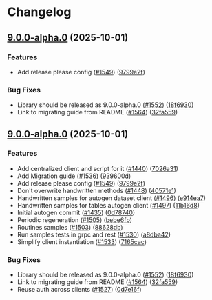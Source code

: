 # Changelog

## [9.0.0-alpha.0](https://github.com/googleapis/nodejs-bigquery/compare/v9.0.0-alpha.0...v9.0.0-alpha.0) (2025-10-01)


### Features

* Add release please config ([#1549](https://github.com/googleapis/nodejs-bigquery/issues/1549)) ([9799e2f](https://github.com/googleapis/nodejs-bigquery/commit/9799e2f6cc0892abf72b58200faa0462d99e8957))


### Bug Fixes

* Library should be released as 9.0.0-alpha.0 ([#1552](https://github.com/googleapis/nodejs-bigquery/issues/1552)) ([18f6930](https://github.com/googleapis/nodejs-bigquery/commit/18f6930811574282c21d60b82705eea09fd8c6ee))
* Link to migrating guide from README ([#1564](https://github.com/googleapis/nodejs-bigquery/issues/1564)) ([32fa559](https://github.com/googleapis/nodejs-bigquery/commit/32fa559ce4888e4482f8cfb9135739754047efed))

## [9.0.0-alpha.0](https://github.com/googleapis/nodejs-bigquery/compare/v7.9.1...v9.0.0-alpha.0) (2025-10-01)


### Features

* Add centralized client and script for it ([#1440](https://github.com/googleapis/nodejs-bigquery/issues/1440)) ([7026a31](https://github.com/googleapis/nodejs-bigquery/commit/7026a319d04ec1100dbc67be1a23d1c31b0ae915))
* Add Migration guide ([#1536](https://github.com/googleapis/nodejs-bigquery/issues/1536)) ([939600d](https://github.com/googleapis/nodejs-bigquery/commit/939600dfe820040e13e104b7afb1a9bb9e356daf))
* Add release please config ([#1549](https://github.com/googleapis/nodejs-bigquery/issues/1549)) ([9799e2f](https://github.com/googleapis/nodejs-bigquery/commit/9799e2f6cc0892abf72b58200faa0462d99e8957))
* Don't overwrite handwritten methods ([#1448](https://github.com/googleapis/nodejs-bigquery/issues/1448)) ([40571e1](https://github.com/googleapis/nodejs-bigquery/commit/40571e1ad2c4646721bef61dcb43b35a10cafe84))
* Handwritten samples for autogen dataset client ([#1496](https://github.com/googleapis/nodejs-bigquery/issues/1496)) ([e914ea7](https://github.com/googleapis/nodejs-bigquery/commit/e914ea7d61a58385bbc5384e9660b8679a1ada70))
* Handwritten samples for tables autogen client ([#1497](https://github.com/googleapis/nodejs-bigquery/issues/1497)) ([11b16d8](https://github.com/googleapis/nodejs-bigquery/commit/11b16d84aef3ff09bb99d37ab103b0a04969b4b7))
* Initial autogen commit ([#1435](https://github.com/googleapis/nodejs-bigquery/issues/1435)) ([0d78740](https://github.com/googleapis/nodejs-bigquery/commit/0d78740ce11a4f55b8e23c8e0dd8a2166ade7609))
* Periodic regeneration ([#1505](https://github.com/googleapis/nodejs-bigquery/issues/1505)) ([bebe6fb](https://github.com/googleapis/nodejs-bigquery/commit/bebe6fb1a817542d2359a8abcff0d5756a1941ac))
* Routines samples ([#1503](https://github.com/googleapis/nodejs-bigquery/issues/1503)) ([88628db](https://github.com/googleapis/nodejs-bigquery/commit/88628dbf54b2e28756ba2a4ddad6ffeac38eea81))
* Run samples tests in grpc and rest ([#1530](https://github.com/googleapis/nodejs-bigquery/issues/1530)) ([a8dba42](https://github.com/googleapis/nodejs-bigquery/commit/a8dba42c89660fb6dca5ee7deb9ff65c6656a8c2))
* Simplify client instantiation ([#1533](https://github.com/googleapis/nodejs-bigquery/issues/1533)) ([7165cac](https://github.com/googleapis/nodejs-bigquery/commit/7165cacf31d10ecd9003c72ec2f6624e732cac70))


### Bug Fixes

* Library should be released as 9.0.0-alpha.0 ([#1552](https://github.com/googleapis/nodejs-bigquery/issues/1552)) ([18f6930](https://github.com/googleapis/nodejs-bigquery/commit/18f6930811574282c21d60b82705eea09fd8c6ee))
* Link to migrating guide from README ([#1564](https://github.com/googleapis/nodejs-bigquery/issues/1564)) ([32fa559](https://github.com/googleapis/nodejs-bigquery/commit/32fa559ce4888e4482f8cfb9135739754047efed))
* Reuse auth across clients ([#1527](https://github.com/googleapis/nodejs-bigquery/issues/1527)) ([0d7e16f](https://github.com/googleapis/nodejs-bigquery/commit/0d7e16f8535f8a7c1dc1b59ccbaf7337062dd49b))
